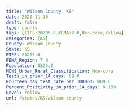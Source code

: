 ```yaml
---
title: "Wilson County, KS"
date: 2020-11-30
draft: false
type: county
tags: [FIPS:20205.0,FEMA:7.0,Non-core,Yellow]
categories: [KS]
County: Wilson County
State: KS
FIPS: 20205.0
FEMA_Region: 7.0
Population: 8525.0
NCHS_Urban_Rural_Classification: Non-core
Tests_in_prior_14_days: 69.0
Fourteen_day_test_rate_per_100000: 809.0
Percent_Positivity_in_prior_14_days: 0.159
Level: Yellow
url: /states/KS/wilson-county
---
```



